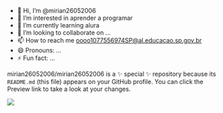 - 👋 Hi, I’m @mirian26052006
- 👀 I’m interested in aprender a programar
- 🌱 I’m currently learning alura
- 💞️ I’m looking to collaborate on ...
- 📫 How to reach me oooo1077556974SP@al.educacao.sp.gov.br
- 😄 Pronouns: ...
- ⚡ Fun fact: ...

mirian26052006/mirian26052006 is a ✨ special ✨ repository because its `README.md` (this file) appears on your GitHub profile.
You can click the Preview link to take a look at your changes.

![](https://tenor.com/pt-BR/view/cool-fun-white-cat-dance-cool-and-fun-times-gif-10835485520572086855)
